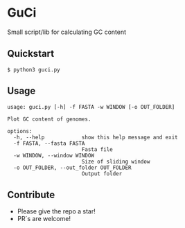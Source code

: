 # GuCi
Small script/lib for calculating GC content

## Quickstart

```console
$ python3 guci.py
```

## Usage
```
usage: guci.py [-h] -f FASTA -w WINDOW [-o OUT_FOLDER]

Plot GC content of genomes.

options:
  -h, --help            show this help message and exit
  -f FASTA, --fasta FASTA
                        Fasta file
  -w WINDOW, --window WINDOW
                        Size of sliding window
  -o OUT_FOLDER, --out_folder OUT_FOLDER
                        Output folder
```

## Contribute
* Please give the repo a star!
* PR´s are welcome!
